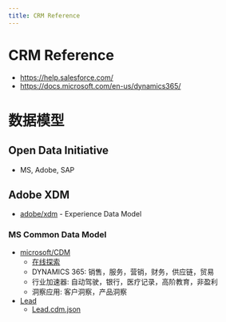 ```yaml
---
title: CRM Reference
---
```


# CRM Reference

- https://help.salesforce.com/
- https://docs.microsoft.com/en-us/dynamics365/

# 数据模型

## Open Data Initiative

- MS, Adobe, SAP

## Adobe XDM

- [adobe/xdm](https://github.com/adobe/xdm) - Experience Data Model

### MS Common Data Model

- [microsoft/CDM](https://github.com/microsoft/CDM)
  - [在线探索](https://microsoft.github.io/CDM/)
  - DYNAMICS 365: 销售，服务，营销，财务，供应链，贸易
  - 行业加速器: 自动驾驶，银行，医疗记录，高阶教育，非盈利
  - 洞察应用: 客户洞察，产品洞察
- [Lead](https://docs.microsoft.com/en-us/common-data-model/schema/core/applicationcommon/foundationcommon/crmcommon/solutions/marketing/lead)
  - [Lead.cdm.json](https://github.com/microsoft/CDM/blob/master/schemaDocuments/core/applicationCommon/foundationCommon/crmCommon/solutions/marketing/Lead.cdm.json)
